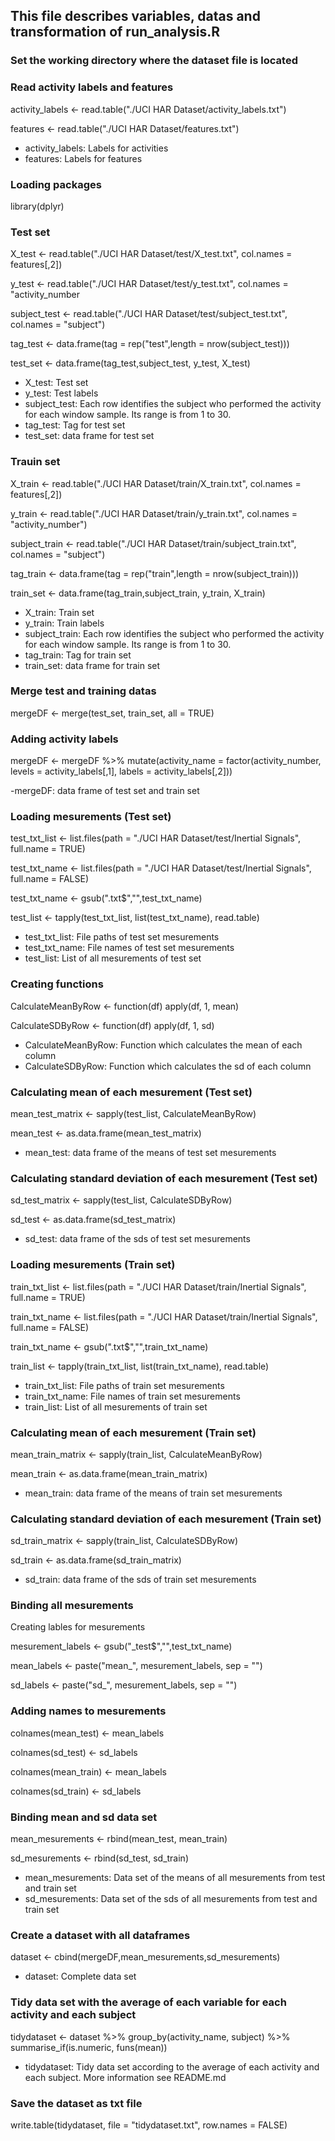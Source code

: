 ## This file describes variables, datas and transformation of run_analysis.R

### Set the working directory where the dataset file is located

### Read activity labels and features

activity_labels <- read.table("./UCI HAR Dataset/activity_labels.txt")

features <- read.table("./UCI HAR Dataset/features.txt")

- activity_labels: Labels for activities
- features: Labels for features

### Loading packages

library(dplyr)

### Test set

X_test <- read.table("./UCI HAR Dataset/test/X_test.txt", col.names = features[,2])

y_test <- read.table("./UCI HAR Dataset/test/y_test.txt", col.names = "activity_number

subject_test <- read.table("./UCI HAR Dataset/test/subject_test.txt", col.names = "subject")

tag_test <- data.frame(tag = rep("test",length = nrow(subject_test)))

test_set <- data.frame(tag_test,subject_test, y_test, X_test)

- X_test: Test set
- y_test: Test labels
- subject_test: Each row identifies the subject who performed the activity for each window sample. Its range is from 1 to 30.
- tag_test: Tag for test set
- test_set: data frame for test set

### Trauin set

X_train <- read.table("./UCI HAR Dataset/train/X_train.txt", col.names = features[,2])

y_train <- read.table("./UCI HAR Dataset/train/y_train.txt", col.names = "activity_number")

subject_train <- read.table("./UCI HAR Dataset/train/subject_train.txt", col.names = "subject")

tag_train <- data.frame(tag = rep("train",length = nrow(subject_train)))

train_set <- data.frame(tag_train,subject_train, y_train, X_train)

- X_train: Train set
- y_train: Train labels
- subject_train: Each row identifies the subject who performed the activity for each window sample. Its range is from 1 to 30.
- tag_train: Tag for train set
- train_set: data frame for train set

### Merge test and training datas

mergeDF <- merge(test_set, train_set, all = TRUE)

### Adding activity labels

mergeDF <- mergeDF %>% 
  mutate(activity_name = factor(activity_number, 
                                levels = activity_labels[,1],
                                labels = activity_labels[,2]))

-mergeDF: data frame of test set and train set

### Loading mesurements (Test set)

test_txt_list <- list.files(path = "./UCI HAR Dataset/test/Inertial Signals", full.name = TRUE)

test_txt_name <- list.files(path = "./UCI HAR Dataset/test/Inertial Signals", full.name = FALSE)

test_txt_name <- gsub(".txt$","",test_txt_name)

test_list <- tapply(test_txt_list, list(test_txt_name), read.table)

- test_txt_list: File paths of test set mesurements
- test_txt_name: File names of test set mesurements
- test_list: List of all mesurements of test set

### Creating functions

CalculateMeanByRow <- function(df) apply(df, 1, mean)

CalculateSDByRow <- function(df) apply(df, 1, sd)

- CalculateMeanByRow: Function which calculates the mean of each column
- CalculateSDByRow: Function which calculates the sd of each column

### Calculating mean of each mesurement (Test set)

mean_test_matrix <- sapply(test_list, CalculateMeanByRow)

mean_test <- as.data.frame(mean_test_matrix)

- mean_test: data frame of the means of test set mesurements 

### Calculating standard deviation of each mesurement (Test set)

sd_test_matrix <- sapply(test_list, CalculateSDByRow)

sd_test <- as.data.frame(sd_test_matrix)

- sd_test: data frame of the sds of test set mesurements

### Loading mesurements (Train set)

train_txt_list <- list.files(path = "./UCI HAR Dataset/train/Inertial Signals", full.name = TRUE)

train_txt_name <- list.files(path = "./UCI HAR Dataset/train/Inertial Signals", full.name = FALSE)

train_txt_name <- gsub(".txt$","",train_txt_name)

train_list <- tapply(train_txt_list, list(train_txt_name), read.table)

- train_txt_list: File paths of train set mesurements
- train_txt_name: File names of train set mesurements
- train_list: List of all mesurements of train set

### Calculating mean of each mesurement (Train set)

mean_train_matrix <- sapply(train_list, CalculateMeanByRow)

mean_train <- as.data.frame(mean_train_matrix)

- mean_train: data frame of the means of train set mesurements 

### Calculating standard deviation of each mesurement (Train set)

sd_train_matrix <- sapply(train_list, CalculateSDByRow)

sd_train <- as.data.frame(sd_train_matrix)

- sd_train: data frame of the sds of train set mesurements

### Binding all mesurements

Creating lables for mesurements

mesurement_labels <- gsub("_test$","",test_txt_name)

mean_labels <- paste("mean_", mesurement_labels, sep = "")

sd_labels <- paste("sd_", mesurement_labels, sep = "")

### Adding names to mesurements 

colnames(mean_test) <- mean_labels

colnames(sd_test) <- sd_labels

colnames(mean_train) <- mean_labels

colnames(sd_train) <- sd_labels

### Binding mean and sd data set

mean_mesurements <- rbind(mean_test, mean_train)

sd_mesurements <- rbind(sd_test, sd_train)

- mean_mesurements: Data set of the means of all mesurements from test and train set
- sd_mesurements: Data set of the sds of all mesurements from test and train set

### Create a dataset with all dataframes

dataset <- cbind(mergeDF,mean_mesurements,sd_mesurements)

- dataset: Complete data set

### Tidy data set with the average of each variable for each activity and each subject

tidydataset <- dataset %>% 
  group_by(activity_name, subject) %>%
  summarise_if(is.numeric, funs(mean))
  
- tidydataset: Tidy data set according to the average of each activity and each subject. More information see README.md

### Save the dataset as txt file 

write.table(tidydataset, file = "tidydataset.txt", row.names = FALSE)


